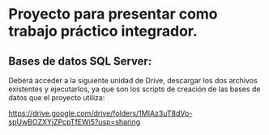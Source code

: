 # Proyecto para presentar como trabajo práctico integrador.

## Bases de datos SQL Server:
Deberá acceder a la siguiente unidad de Drive, descargar los dos archivos existentes y ejecutarlos, ya que son los scripts de creación de las bases de datos que el proyecto utiliza:

https://drive.google.com/drive/folders/1MIAz3uT8dVo-spUwBOZXYjZPcpTfEWi5?usp=sharing

### 
